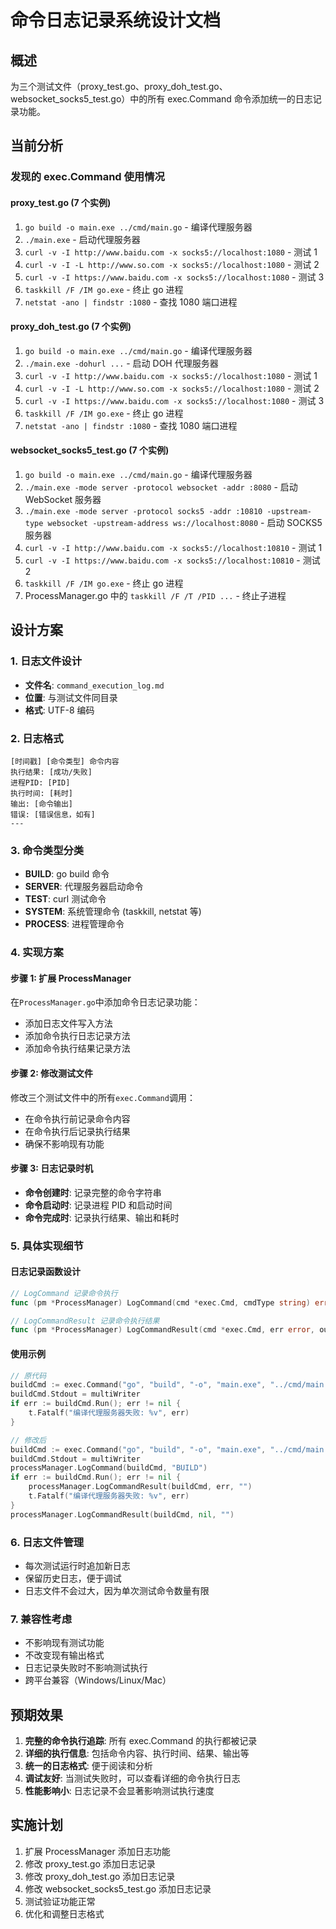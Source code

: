 # 命令日志记录系统设计文档

## 概述

为三个测试文件（proxy_test.go、proxy_doh_test.go、websocket_socks5_test.go）中的所有
exec.Command 命令添加统一的日志记录功能。

## 当前分析

### 发现的 exec.Command 使用情况

#### proxy_test.go (7 个实例)

1. `go build -o main.exe ../cmd/main.go` - 编译代理服务器
2. `./main.exe` - 启动代理服务器
3. `curl -v -I http://www.baidu.com -x socks5://localhost:1080` - 测试 1
4. `curl -v -I -L http://www.so.com -x socks5://localhost:1080` - 测试 2
5. `curl -v -I https://www.baidu.com -x socks5://localhost:1080` - 测试 3
6. `taskkill /F /IM go.exe` - 终止 go 进程
7. `netstat -ano | findstr :1080` - 查找 1080 端口进程

#### proxy_doh_test.go (7 个实例)

1. `go build -o main.exe ../cmd/main.go` - 编译代理服务器
2. `./main.exe -dohurl ...` - 启动 DOH 代理服务器
3. `curl -v -I http://www.baidu.com -x socks5://localhost:1080` - 测试 1
4. `curl -v -I -L http://www.so.com -x socks5://localhost:1080` - 测试 2
5. `curl -v -I https://www.baidu.com -x socks5://localhost:1080` - 测试 3
6. `taskkill /F /IM go.exe` - 终止 go 进程
7. `netstat -ano | findstr :1080` - 查找 1080 端口进程

#### websocket_socks5_test.go (7 个实例)

1. `go build -o main.exe ../cmd/main.go` - 编译代理服务器
2. `./main.exe -mode server -protocol websocket -addr :8080` - 启动 WebSocket
   服务器
3. `./main.exe -mode server -protocol socks5 -addr :10810 -upstream-type websocket -upstream-address ws://localhost:8080` -
   启动 SOCKS5 服务器
4. `curl -v -I http://www.baidu.com -x socks5://localhost:10810` - 测试 1
5. `curl -v -I https://www.baidu.com -x socks5://localhost:10810` - 测试 2
6. `taskkill /F /IM go.exe` - 终止 go 进程
7. ProcessManager.go 中的 `taskkill /F /T /PID ...` - 终止子进程

## 设计方案

### 1. 日志文件设计

- **文件名**: `command_execution_log.md`
- **位置**: 与测试文件同目录
- **格式**: UTF-8 编码

### 2. 日志格式

```
[时间戳] [命令类型] 命令内容
执行结果: [成功/失败]
进程PID: [PID]
执行时间: [耗时]
输出: [命令输出]
错误: [错误信息，如有]
---
```

### 3. 命令类型分类

- **BUILD**: go build 命令
- **SERVER**: 代理服务器启动命令
- **TEST**: curl 测试命令
- **SYSTEM**: 系统管理命令 (taskkill, netstat 等)
- **PROCESS**: 进程管理命令

### 4. 实现方案

#### 步骤 1: 扩展 ProcessManager

在`ProcessManager.go`中添加命令日志记录功能：

- 添加日志文件写入方法
- 添加命令执行日志记录方法
- 添加命令执行结果记录方法

#### 步骤 2: 修改测试文件

修改三个测试文件中的所有`exec.Command`调用：

- 在命令执行前记录命令内容
- 在命令执行后记录执行结果
- 确保不影响现有功能

#### 步骤 3: 日志记录时机

- **命令创建时**: 记录完整的命令字符串
- **命令启动时**: 记录进程 PID 和启动时间
- **命令完成时**: 记录执行结果、输出和耗时

### 5. 具体实现细节

#### 日志记录函数设计

```go
// LogCommand 记录命令执行
func (pm *ProcessManager) LogCommand(cmd *exec.Cmd, cmdType string) error

// LogCommandResult 记录命令执行结果
func (pm *ProcessManager) LogCommandResult(cmd *exec.Cmd, err error, output string) error
```

#### 使用示例

```go
// 原代码
buildCmd := exec.Command("go", "build", "-o", "main.exe", "../cmd/main.go")
buildCmd.Stdout = multiWriter
if err := buildCmd.Run(); err != nil {
    t.Fatalf("编译代理服务器失败: %v", err)
}

// 修改后
buildCmd := exec.Command("go", "build", "-o", "main.exe", "../cmd/main.go")
buildCmd.Stdout = multiWriter
processManager.LogCommand(buildCmd, "BUILD")
if err := buildCmd.Run(); err != nil {
    processManager.LogCommandResult(buildCmd, err, "")
    t.Fatalf("编译代理服务器失败: %v", err)
}
processManager.LogCommandResult(buildCmd, nil, "")
```

### 6. 日志文件管理

- 每次测试运行时追加新日志
- 保留历史日志，便于调试
- 日志文件不会过大，因为单次测试命令数量有限

### 7. 兼容性考虑

- 不影响现有测试功能
- 不改变现有输出格式
- 日志记录失败时不影响测试执行
- 跨平台兼容（Windows/Linux/Mac）

## 预期效果

1. **完整的命令执行追踪**: 所有 exec.Command 的执行都被记录
2. **详细的执行信息**: 包括命令内容、执行时间、结果、输出等
3. **统一的日志格式**: 便于阅读和分析
4. **调试友好**: 当测试失败时，可以查看详细的命令执行日志
5. **性能影响小**: 日志记录不会显著影响测试执行速度

## 实施计划

1. 扩展 ProcessManager 添加日志功能
2. 修改 proxy_test.go 添加日志记录
3. 修改 proxy_doh_test.go 添加日志记录
4. 修改 websocket_socks5_test.go 添加日志记录
5. 测试验证功能正常
6. 优化和调整日志格式
